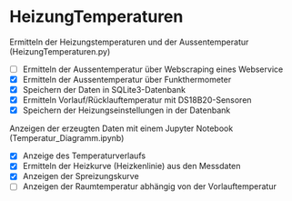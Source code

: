 # HeizungTemperaturen

Ermitteln der Heizungstemperaturen und der Aussentemperatur (HeizungTemperaturen.py)

-   [ ] Ermitteln der Aussentemperatur über Webscraping eines Webservice
-   [x] Ermitteln der Aussentemperatur über Funkthermometer
-   [x] Speichern der Daten in SQLite3-Datenbank
-   [x] Ermitteln Vorlauf/Rücklauftemperatur mit DS18B20-Sensoren
-   [x] Speichern der Heizungseinstellungen in der Datenbank

Anzeigen der erzeugten Daten mit einem Jupyter Notebook (Temperatur_Diagramm.ipynb)

-   [x] Anzeige des Temperaturverlaufs
-   [x] Ermitteln der Heizkurve (Heizkenlinie) aus den Messdaten
-   [x] Anzeigen der Spreizungskurve
-   [ ] Anzeigen der Raumtemperatur abhängig von der Vorlauftemperatur
